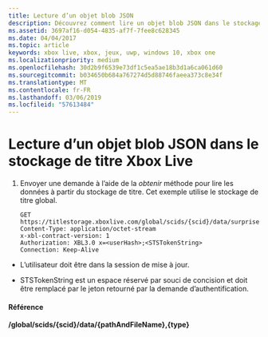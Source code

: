 ```yaml
---
title: Lecture d’un objet blob JSON
description: Découvrez comment lire un objet blob JSON dans le stockage de titre Xbox Live.
ms.assetid: 3697af16-d054-4835-af7f-7fee8c628345
ms.date: 04/04/2017
ms.topic: article
keywords: xbox live, xbox, jeux, uwp, windows 10, xbox one
ms.localizationpriority: medium
ms.openlocfilehash: 30d2b9f6539e73df1c5ea5ae18b3d1a6ca061d60
ms.sourcegitcommit: b034650b684a767274d5d88746faeea373c8e34f
ms.translationtype: MT
ms.contentlocale: fr-FR
ms.lasthandoff: 03/06/2019
ms.locfileid: "57613484"
---
```

# <a name="reading-a-json-blob-in-xbox-live-title-storage"></a>Lecture d’un objet blob JSON dans le stockage de titre Xbox Live

1.  Envoyer une demande à l’aide de la *obtenir* méthode pour lire les données à partir du stockage de titre. Cet exemple utilise le stockage de titre global.

        GET https://titlestorage.xboxlive.com/global/scids/{scid}/data/surprise.json,json
        Content-Type: application/octet-stream
        x-xbl-contract-version: 1
        Authorization: XBL3.0 x=<userHash>;<STSTokenString>
        Connection: Keep-Alive

-   L’utilisateur doit être dans la session de mise à jour.

-   STSTokenString est un espace réservé par souci de concision et doit être remplacé par le jeton retourné par la demande d’authentification.

#### <a name="reference"></a>Référence

**/global/scids/{scid}/data/{pathAndFileName},{type}**
